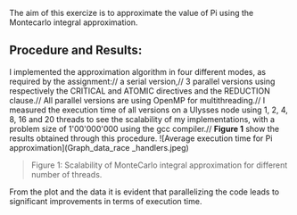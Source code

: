 The aim of this exercize is to approximate the value of Pi using the Montecarlo integral approximation.
## Procedure and Results:
I implemented the approximation algorithm in four different modes, as required by the assignment://
a serial version,//
3 parallel versions using respectively the CRITICAL and ATOMIC directives and the REDUCTION clause.//
All parallel versions are using OpenMP for multithreading.//
I measured the execution time of all versions on a Ulysses node using 1, 2, 4, 8, 16 and 20 threads to see the scalability of my implementations,
with a problem size of 1'00'000'000 using the gcc compiler.//
**Figure 1** show the results obtained through this procedure.
![Average execution time for Pi approximation](Graph_data_race _handlers.jpeg)
> Figure 1: Scalability of MonteCarlo integral approximation for different number of threads.

From the plot and the data it is evident that parallelizing the code leads to significant improvements in terms of execution time.
